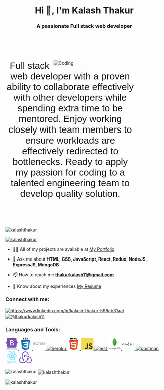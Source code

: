 <h1 align="center">Hi 👋, I'm Kalash Thakur</h1>
<h3 align="center">A passionate Full stack web developer</h3>
<div style="margin-left: 100px; margin-top: 100px;">
<img align="right" alt="Coding" width="350"   src="https://miro.medium.com/max/1400/1*qdAW1TjCN57h1lbuuzvchg.gif">
  </div>
<div style = "margin-right: 90px; text-align: center; margin-bottom: 90px; font-family: sans-serif; font-size: 30px; ">
<p > Full stack web developer with a proven ability to collaborate effectively with other developers while spending extra time to be mentored. Enjoy working closely with team members to ensure workloads are effectively redirected to bottlenecks. Ready to apply my passion for coding to a talented engineering team to develop quality solution.
  </div>

<p align="left"> <img src="https://komarev.com/ghpvc/?username=kalashthakur&label=Profile%20views&color=0e75b6&style=flat" alt="kalashthakur" /> </p>

<p align="left"> <a href="https://github.com/ryo-ma/github-profile-trophy"><img src="https://github-profile-trophy.vercel.app/?username=kalashthakur" alt="kalashthakur" /></a> </p>



- 👨‍💻 All of my projects are available at [My Portfolio](https://kalashthakur08-portfolio.netlify.app)

- 💬 Ask me about **HTML, CSS, JavaScript, React, Redux, NodeJS, ExpressJS, MongoDB**

- 📫 How to reach me **thakurkalash11@gmail.com**

- 📄 Know about my experiences [My Resume](https://docs.google.com/document/d/1iivdBQqvkX6vGhB9W6sFieCDwgmv7cgG/edit?usp=sharing&ouid=105385110759399368148&rtpof=true&sd=true)

<h3 align="left">Connect with me:</h3>
<p align="left">
<a href="https://www.linkedin.com/in/kalash-thakur-596ab31aa/" target="blank"><img align="center" src="https://raw.githubusercontent.com/rahuldkjain/github-profile-readme-generator/master/src/images/icons/Social/linked-in-alt.svg" alt="https://www.linkedin.com/in/kalash-thakur-596ab31aa/" height="30" width="40" /></a>
<a href="https://medium.com/@thakurkalash11" target="blank"><img align="center" src="https://raw.githubusercontent.com/rahuldkjain/github-profile-readme-generator/master/src/images/icons/Social/medium.svg" alt="@thakurkalash11" height="30" width="40" /></a>
</p>

<h3 align="left">Languages and Tools:</h3>
<p align="left"> <a href="https://getbootstrap.com" target="_blank" rel="noreferrer"> <img src="https://raw.githubusercontent.com/devicons/devicon/master/icons/bootstrap/bootstrap-plain-wordmark.svg" alt="bootstrap" width="40" height="40"/> </a> <a href="https://www.w3schools.com/css/" target="_blank" rel="noreferrer"> <img src="https://raw.githubusercontent.com/devicons/devicon/master/icons/css3/css3-original-wordmark.svg" alt="css3" width="40" height="40"/> </a> <a href="https://expressjs.com" target="_blank" rel="noreferrer"> <img src="https://raw.githubusercontent.com/devicons/devicon/master/icons/express/express-original-wordmark.svg" alt="express" width="40" height="40"/> </a> <a href="https://heroku.com" target="_blank" rel="noreferrer"> <img src="https://www.vectorlogo.zone/logos/heroku/heroku-icon.svg" alt="heroku" width="40" height="40"/> </a> <a href="https://www.w3.org/html/" target="_blank" rel="noreferrer"> <img src="https://raw.githubusercontent.com/devicons/devicon/master/icons/html5/html5-original-wordmark.svg" alt="html5" width="40" height="40"/> </a> <a href="https://developer.mozilla.org/en-US/docs/Web/JavaScript" target="_blank" rel="noreferrer"> <img src="https://raw.githubusercontent.com/devicons/devicon/master/icons/javascript/javascript-original.svg" alt="javascript" width="40" height="40"/> </a> <a href="https://jestjs.io" target="_blank" rel="noreferrer"> <img src="https://www.vectorlogo.zone/logos/jestjsio/jestjsio-icon.svg" alt="jest" width="40" height="40"/> </a> <a href="https://www.mongodb.com/" target="_blank" rel="noreferrer"> <img src="https://raw.githubusercontent.com/devicons/devicon/master/icons/mongodb/mongodb-original-wordmark.svg" alt="mongodb" width="40" height="40"/> </a> <a href="https://nodejs.org" target="_blank" rel="noreferrer"> <img src="https://raw.githubusercontent.com/devicons/devicon/master/icons/nodejs/nodejs-original-wordmark.svg" alt="nodejs" width="40" height="40"/> </a> <a href="https://postman.com" target="_blank" rel="noreferrer"> <img src="https://www.vectorlogo.zone/logos/getpostman/getpostman-icon.svg" alt="postman" width="40" height="40"/> </a> <a href="https://reactjs.org/" target="_blank" rel="noreferrer"> <img src="https://raw.githubusercontent.com/devicons/devicon/master/icons/react/react-original-wordmark.svg" alt="react" width="40" height="40"/> </a> <a href="https://redux.js.org" target="_blank" rel="noreferrer"> <img src="https://raw.githubusercontent.com/devicons/devicon/master/icons/redux/redux-original.svg" alt="redux" width="40" height="40"/> </a> </p>


<p><img align="left" src="https://github-readme-stats.vercel.app/api/top-langs?username=kalashthakur&show_icons=true&locale=en&layout=compact" alt="kalashthakur" /></p>

<p>&nbsp;<img align="center" src="https://github-readme-stats.vercel.app/api?username=kalashthakur&show_icons=true&locale=en&theme=radical" alt="kalashthakur" /></p>

<p><img align="center" src="https://github-readme-streak-stats.herokuapp.com/?user=kalashthakur&" alt="kalashthakur" /></p>


